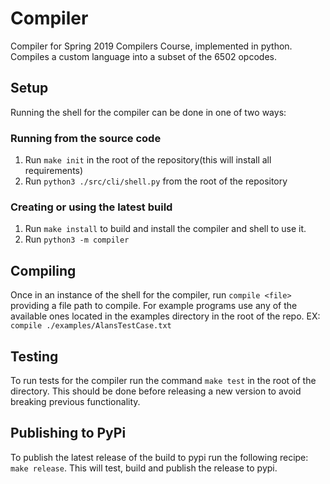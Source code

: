 # Compiler
Compiler for Spring 2019 Compilers Course, implemented in python. Compiles a custom language into a subset of the 6502 opcodes.  

## Setup
Running the shell for the compiler can be done in one of two ways:

### Running from the source code

1. Run `make init` in the root of the repository(this will install all requirements)
2. Run `python3 ./src/cli/shell.py` from the root of the repository

### Creating or using the latest build

1. Run `make install` to build and install the compiler and shell to use it.
2. Run `python3 -m compiler`

## Compiling

Once in an instance of the shell for the compiler, run `compile <file>` providing a file path to compile. For example programs use any of the available ones located in the examples directory in the root of the repo. EX: `compile ./examples/AlansTestCase.txt`

## Testing

To run tests for the compiler run the command `make test` in the root of the directory. This should be done before releasing a new version to avoid breaking previous functionality.

## Publishing to PyPi

To publish the latest release of the build to pypi run the following recipe: `make release`. This will test, build and publish the release to pypi.



